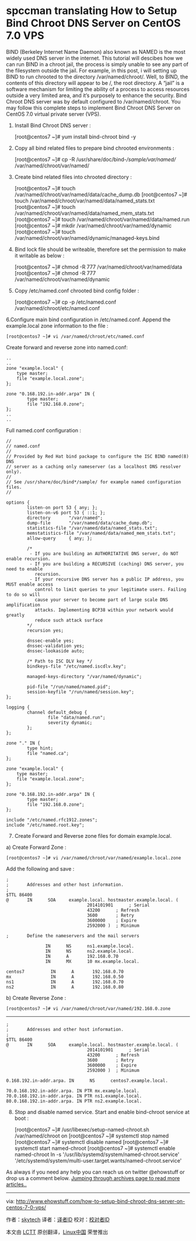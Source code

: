 spccman translating
How to Setup Bind Chroot DNS Server on CentOS 7.0 VPS
================================================================================
BIND (Berkeley Internet Name Daemon) also known as NAMED is the most widely used DNS server in the internet. This tutorial will descibes how we can run BIND in a chroot jail, the process is simply unable to see any part of the filesystem outside the jail. For example, in this post, i will setting up BIND to run chrooted to the directory /var/named/chroot/. Well, to BIND, the contents of this directory will appear to be /, the root directory. A “jail” is a software mechanism for limiting the ability of a process to access resources outside a very limited area, and it’s purposely to enhance the security. Bind Chroot DNS server was by default configured to /var/named/chroot. You may follow this complete steps to implement Bind Chroot DNS Server on CentOS 7.0 virtual private server (VPS).

1. Install Bind Chroot DNS server :

    [root@centos7 ~]# yum install bind-chroot bind -y

2. Copy all bind related files to prepare bind chrooted environments :

    [root@centos7 ~]# cp -R /usr/share/doc/bind-*/sample/var/named/* /var/named/chroot/var/named/

3. Create bind related files into chrooted directory :

    [root@centos7 ~]# touch /var/named/chroot/var/named/data/cache_dump.db
    [root@centos7 ~]# touch /var/named/chroot/var/named/data/named_stats.txt
    [root@centos7 ~]# touch /var/named/chroot/var/named/data/named_mem_stats.txt
    [root@centos7 ~]# touch /var/named/chroot/var/named/data/named.run
    [root@centos7 ~]# mkdir /var/named/chroot/var/named/dynamic
    [root@centos7 ~]# touch /var/named/chroot/var/named/dynamic/managed-keys.bind

4. Bind lock file should be writeable, therefore set the permission to make it writable as below :

    [root@centos7 ~]# chmod -R 777 /var/named/chroot/var/named/data
    [root@centos7 ~]# chmod -R 777 /var/named/chroot/var/named/dynamic

5. Copy /etc/named.conf chrooted bind config folder :

    [root@centos7 ~]# cp -p /etc/named.conf /var/named/chroot/etc/named.conf

6.Configure main bind configuration in /etc/named.conf. Append the example.local zone information to the file :

    [root@centos7 ~]# vi /var/named/chroot/etc/named.conf

Create forward and reverse zone into named.conf:

    ..
    ..
    zone "example.local" {
        type master;
        file "example.local.zone";
    };
    
    zone "0.168.192.in-addr.arpa" IN {
            type master;
            file "192.168.0.zone";
    };
    ..
    ..

Full named.conf configuration :

    //
    // named.conf
    //
    // Provided by Red Hat bind package to configure the ISC BIND named(8) DNS
    // server as a caching only nameserver (as a localhost DNS resolver only).
    //
    // See /usr/share/doc/bind*/sample/ for example named configuration files.
    //
    
    options {
            listen-on port 53 { any; };
            listen-on-v6 port 53 { ::1; };
            directory       "/var/named";
            dump-file       "/var/named/data/cache_dump.db";
            statistics-file "/var/named/data/named_stats.txt";
            memstatistics-file "/var/named/data/named_mem_stats.txt";
            allow-query     { any; };
    
            /*
             - If you are building an AUTHORITATIVE DNS server, do NOT enable recursion.
             - If you are building a RECURSIVE (caching) DNS server, you need to enable
               recursion.
             - If your recursive DNS server has a public IP address, you MUST enable access
               control to limit queries to your legitimate users. Failing to do so will
               cause your server to become part of large scale DNS amplification
               attacks. Implementing BCP38 within your network would greatly
               reduce such attack surface
            */
            recursion yes;
    
            dnssec-enable yes;
            dnssec-validation yes;
            dnssec-lookaside auto;
    
            /* Path to ISC DLV key */
            bindkeys-file "/etc/named.iscdlv.key";
    
            managed-keys-directory "/var/named/dynamic";
        
            pid-file "/run/named/named.pid";
            session-keyfile "/run/named/session.key";
    };
    
    logging {
            channel default_debug {
                    file "data/named.run";
                    severity dynamic;
            };
    };
    
    zone "." IN {
            type hint;
            file "named.ca";
    };
    
    zone "example.local" {
        type master;
        file "example.local.zone";
    };
    
    zone "0.168.192.in-addr.arpa" IN {
            type master;
            file "192.168.0.zone";
    };
    
    include "/etc/named.rfc1912.zones";
    include "/etc/named.root.key";

7. Create Forward and Reverse zone files for domain example.local.

a) Create Forward Zone :

    [root@centos7 ~]# vi /var/named/chroot/var/named/example.local.zone

Add the following and save :

    ;
    ;       Addresses and other host information.
    ;
    $TTL 86400
    @       IN      SOA     example.local. hostmaster.example.local. (
                                   2014101901      ; Serial
                                   43200      ; Refresh
                                   3600       ; Retry
                                   3600000    ; Expire
                                   2592000 )  ; Minimum
    
    ;       Define the nameservers and the mail servers
    
                   IN      NS      ns1.example.local.
                   IN      NS      ns2.example.local.
                   IN      A       192.168.0.70
                   IN      MX      10 mx.example.local.
    
    centos7          IN      A       192.168.0.70
    mx               IN      A       192.168.0.50
    ns1              IN      A       192.168.0.70
    ns2              IN      A       192.168.0.80

b) Create Reverse Zone :

    [root@centos7 ~]# vi /var/named/chroot/var/named/192.168.0.zone

----------

    ;
    ;       Addresses and other host information.
    ;
    $TTL 86400
    @       IN      SOA     example.local. hostmaster.example.local. (
                                   2014101901      ; Serial
                                   43200      ; Refresh
                                   3600       ; Retry
                                   3600000    ; Expire
                                   2592000 )  ; Minimum
    
    0.168.192.in-addr.arpa. IN      NS      centos7.example.local.
    
    70.0.168.192.in-addr.arpa. IN PTR mx.example.local.
    70.0.168.192.in-addr.arpa. IN PTR ns1.example.local.
    80.0.168.192.in-addr.arpa. IN PTR ns2.example.local.

8. Stop and disable named service. Start and enable bind-chroot service at boot :

    [root@centos7 ~]# /usr/libexec/setup-named-chroot.sh /var/named/chroot on
    [root@centos7 ~]# systemctl stop named
    [root@centos7 ~]# systemctl disable named
    [root@centos7 ~]# systemctl start named-chroot
    [root@centos7 ~]# systemctl enable named-chroot
    ln -s '/usr/lib/systemd/system/named-chroot.service' '/etc/systemd/system/multi-user.target.wants/named-chroot.service'

As always if you need any help you can reach us on twitter @ehowstuff or drop us a comment below. [Jumping through archives page to read more articles..][1]

--------------------------------------------------------------------------------

via: http://www.ehowstuff.com/how-to-setup-bind-chroot-dns-server-on-centos-7-0-vps/

作者：[skytech][a]
译者：[译者ID](https://github.com/译者ID)
校对：[校对者ID](https://github.com/校对者ID)

本文由 [LCTT](https://github.com/LCTT/TranslateProject) 原创翻译，[Linux中国](http://linux.cn/) 荣誉推出

[a]:http://www.ehowstuff.com/author/mhstar/
[1]:http://www.ehowstuff.com/archives/
